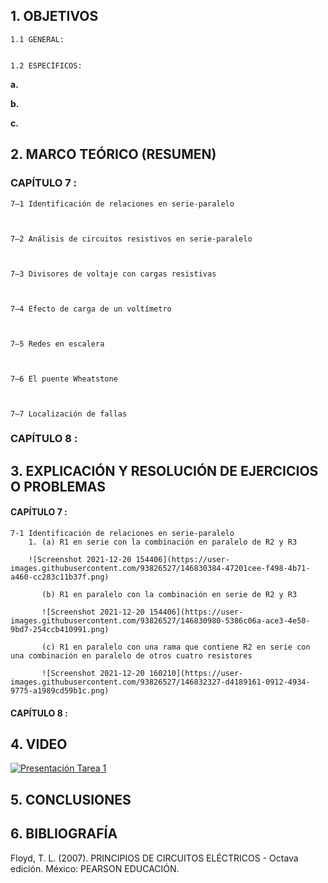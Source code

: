 ## 1.	OBJETIVOS

	1.1	GENERAL: 


	1.2	ESPECÍFICOS:

**a.**	
		
**b.**	

**c.**	

## 2.	MARCO TEÓRICO (RESUMEN)

### CAPÍTULO 7 :

	7–1 Identificación de relaciones en serie-paralelo
	
	
	
	7–2 Análisis de circuitos resistivos en serie-paralelo 



	7–3 Divisores de voltaje con cargas resistivas 



	7–4 Efecto de carga de un voltímetro 
	
	
	
	7–5 Redes en escalera
	
	
	
	7–6 El puente Wheatstone 
	
	
	
	7–7 Localización de fallas 


### CAPÍTULO 8 : 
	
		

## 3.	EXPLICACIÓN Y RESOLUCIÓN DE EJERCICIOS O PROBLEMAS

#### **CAPÍTULO 7 :**

	7-1 Identificación de relaciones en serie-paralelo
		1. (a) R1 en serie con la combinación en paralelo de R2 y R3
		
		![Screenshot 2021-12-20 154406](https://user-images.githubusercontent.com/93826527/146830384-47201cee-f498-4b71-a460-cc283c11b37f.png)
		
		   (b) R1 en paralelo con la combinación en serie de R2 y R3
		   
		   ![Screenshot 2021-12-20 154406](https://user-images.githubusercontent.com/93826527/146830980-5386c06a-ace3-4e50-9bd7-254ccb410991.png)
		   
		   (c) R1 en paralelo con una rama que contiene R2 en serie con una combinación en paralelo de otros cuatro resistores
		   
		   ![Screenshot 2021-12-20 160210](https://user-images.githubusercontent.com/93826527/146832327-d4189161-0912-4934-9775-a1989cd59b1c.png)






#### **CAPÍTULO 8 :**



## 4. VIDEO
			
[![Presentación Tarea 1](https://img.youtube.com/vi/2iV6VzArCmY/0.jpg)](https://www.youtube.com/watch?v=2iV6VzArCmY)
	
## 5.	CONCLUSIONES
        

## 6.	BIBLIOGRAFÍA

Floyd, T. L. (2007). PRINCIPIOS DE CIRCUITOS ELÉCTRICOS - Octava edición. México: PEARSON EDUCACIÓN.

